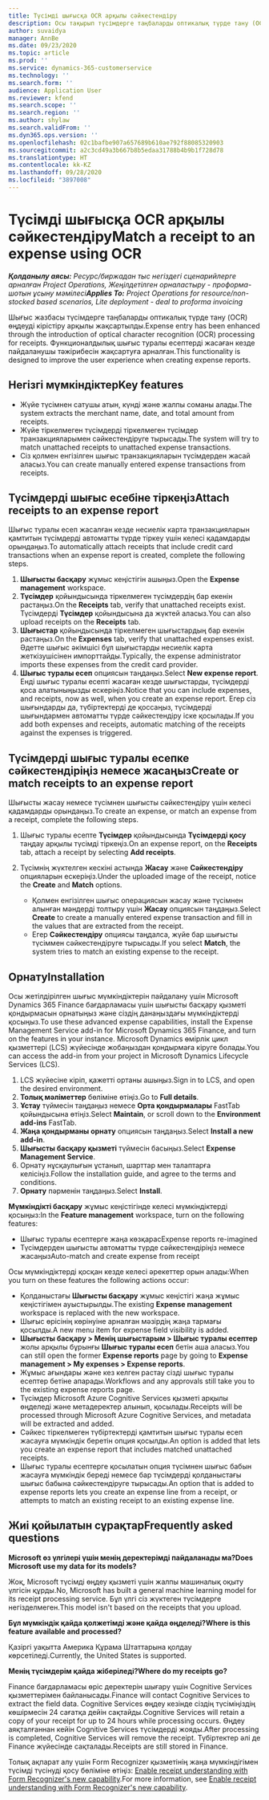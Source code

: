 ```yaml
---
title: Түсімді шығысқа OCR арқылы сәйкестендіру
description: Осы тақырып түсімдерге таңбаларды оптикалық түрде тану (OCR) өңдеуі туралы ақпаратты ұсынады.
author: suvaidya
manager: AnnBe
ms.date: 09/23/2020
ms.topic: article
ms.prod: ''
ms.service: dynamics-365-customerservice
ms.technology: ''
ms.search.form: ''
audience: Application User
ms.reviewer: kfend
ms.search.scope: ''
ms.search.region: ''
ms.author: shylaw
ms.search.validFrom: ''
ms.dyn365.ops.version: ''
ms.openlocfilehash: 02c1bafbe907a657689b610ae792f88085320903
ms.sourcegitcommit: a2c3cd49a3b667b8b5edaa31788b4b9b1f728d78
ms.translationtype: HT
ms.contentlocale: kk-KZ
ms.lasthandoff: 09/28/2020
ms.locfileid: "3897008"
---
```

# <a name="match-a-receipt-to-an-expense-using-ocr"></a><span data-ttu-id="ed272-103">Түсімді шығысқа OCR арқылы сәйкестендіру</span><span class="sxs-lookup"><span data-stu-id="ed272-103">Match a receipt to an expense using OCR</span></span>

<span data-ttu-id="ed272-104">_**Қолданылу аясы:** Ресурс/биржадан тыс негіздегі сценарийлерге арналған Project Operations, Жеңілдетілген орналастыру - проформа-шотын ұсыну мәмілесі_</span><span class="sxs-lookup"><span data-stu-id="ed272-104">_**Applies To:** Project Operations for resource/non-stocked based scenarios, Lite deployment - deal to proforma invoicing_</span></span>

<span data-ttu-id="ed272-105">Шығыс жазбасы түсімдерге таңбаларды оптикалық түрде тану (OCR) өңдеуді кірістіру арқылы жақсартылды.</span><span class="sxs-lookup"><span data-stu-id="ed272-105">Expense entry has been enhanced through the introduction of optical character recognition (OCR) processing for receipts.</span></span> <span data-ttu-id="ed272-106">Функционалдылық шығыс туралы есептерді жасаған кезде пайдаланушы тәжірибесін жақсартуға арналған.</span><span class="sxs-lookup"><span data-stu-id="ed272-106">This functionality is designed to improve the user experience when creating expense reports.</span></span>

## <a name="key-features"></a><span data-ttu-id="ed272-107">Негізгі мүмкіндіктер</span><span class="sxs-lookup"><span data-stu-id="ed272-107">Key features</span></span>

- <span data-ttu-id="ed272-108">Жүйе түсімнен сатушы атын, күнді және жалпы соманы алады.</span><span class="sxs-lookup"><span data-stu-id="ed272-108">The system extracts the merchant name, date, and total amount from receipts.</span></span>
- <span data-ttu-id="ed272-109">Жүйе тіркелмеген түсімдерді тіркелмеген түсімдер транзакцияларымен сәйкестендіруге тырысады.</span><span class="sxs-lookup"><span data-stu-id="ed272-109">The system will try to match unattached receipts to unattached expense transactions.</span></span>
- <span data-ttu-id="ed272-110">Сіз қолмен енгізілген шығыс транзакцияларын түсімдерден жасай аласыз.</span><span class="sxs-lookup"><span data-stu-id="ed272-110">You can create manually entered expense transactions from receipts.</span></span>

## <a name="attach-receipts-to-an-expense-report"></a><span data-ttu-id="ed272-111">Түсімдерді шығыс есебіне тіркеңіз</span><span class="sxs-lookup"><span data-stu-id="ed272-111">Attach receipts to an expense report</span></span>

<span data-ttu-id="ed272-112">Шығыс туралы есеп жасалған кезде несиелік карта транзакцияларын қамтитын түсімдерді автоматты түрде тіркеу үшін келесі қадамдарды орындаңыз.</span><span class="sxs-lookup"><span data-stu-id="ed272-112">To automatically attach receipts that include credit card transactions when an expense report is created, complete the following steps.</span></span>

  1. <span data-ttu-id="ed272-113">**Шығысты басқару** жұмыс кеңістігін ашыңыз.</span><span class="sxs-lookup"><span data-stu-id="ed272-113">Open the **Expense management** workspace.</span></span>
  2. <span data-ttu-id="ed272-114">**Түсімдер** қойындысында тіркелмеген түсімдердің бар екенін растаңыз.</span><span class="sxs-lookup"><span data-stu-id="ed272-114">On the **Receipts** tab, verify that unattached receipts exist.</span></span> <span data-ttu-id="ed272-115">Түсімдерді **Түсімдер** қойындысына да жүктей аласыз.</span><span class="sxs-lookup"><span data-stu-id="ed272-115">You can also upload receipts on the **Receipts** tab.</span></span>
  3. <span data-ttu-id="ed272-116"> **Шығыстар** қойындысында тіркелмеген шығыстардың бар екенін растаңыз.</span><span class="sxs-lookup"><span data-stu-id="ed272-116">On the **Expenses** tab, verify that unattached expenses exist.</span></span> <span data-ttu-id="ed272-117">Әдетте шығыс әкімшісі бұл шығыстарды несиелік карта жеткізушісінен импорттайды.</span><span class="sxs-lookup"><span data-stu-id="ed272-117">Typically, the expense administrator imports these expenses from the credit card provider.</span></span>
  4. <span data-ttu-id="ed272-118">**Шығыс туралы есеп** опциясын таңдаңыз.</span><span class="sxs-lookup"><span data-stu-id="ed272-118">Select **New expense report**.</span></span> <span data-ttu-id="ed272-119">Енді шығыс туралы есепті жасаған кезде шығыстарды, түсімдерді қоса алатыныңызды ескеріңіз.</span><span class="sxs-lookup"><span data-stu-id="ed272-119">Notice that you can include expenses, and receipts, now as well, when you create an expense report.</span></span> <span data-ttu-id="ed272-120">Егер сіз шығындарды да, түбіртектерді де қоссаңыз, түсімдерді шығындармен автоматты түрде сәйкестендіру іске қосылады.</span><span class="sxs-lookup"><span data-stu-id="ed272-120">If you add both expenses and receipts, automatic matching of the receipts against the expenses is triggered.</span></span>

## <a name="create-or-match-receipts-to-an-expense-report"></a><span data-ttu-id="ed272-121">Түсімдерді шығыс туралы есепке сәйкестендіріңіз немесе жасаңыз</span><span class="sxs-lookup"><span data-stu-id="ed272-121">Create or match receipts to an expense report</span></span>
<span data-ttu-id="ed272-122">Шығысты жасау немесе түсімнен шығысты сәйкестендіру үшін келесі қадамдарды орындаңыз.</span><span class="sxs-lookup"><span data-stu-id="ed272-122">To create an expense, or match an expense from a receipt, complete the following steps.</span></span>

  1. <span data-ttu-id="ed272-123">Шығыс туралы есепте **Түсімдер** қойындысында **Түсімдерді қосу** таңдау арқылы түсімді тіркеңіз.</span><span class="sxs-lookup"><span data-stu-id="ed272-123">On an expense report, on the **Receipts** tab, attach a receipt by selecting **Add receipts**.</span></span>
  2. <span data-ttu-id="ed272-124">Түсімнің жүктелген кескіні астында **Жасау** және **Сәйкестендіру** опцияларын ескеріңіз.</span><span class="sxs-lookup"><span data-stu-id="ed272-124">Under the uploaded image of the receipt, notice the **Create** and **Match** options.</span></span>

      - <span data-ttu-id="ed272-125">Қолмен енгізілген шығыс операциясын жасау және түсімнен алынған мәндерді толтыру үшін **Жасау** опциясын таңдаңыз.</span><span class="sxs-lookup"><span data-stu-id="ed272-125">Select **Create** to create a manually entered expense transaction and fill in the values that are extracted from the receipt.</span></span>
      - <span data-ttu-id="ed272-126">Егер **Сәйкестендіру** опциясы таңдалса, жүйе бар шығысты түсіммен сәйкестендіруге тырысады.</span><span class="sxs-lookup"><span data-stu-id="ed272-126">If you select **Match**, the system tries to match an existing expense to the receipt.</span></span>

## <a name="installation"></a><span data-ttu-id="ed272-127">Орнату</span><span class="sxs-lookup"><span data-stu-id="ed272-127">Installation</span></span>

<span data-ttu-id="ed272-128">Осы жетілдірілген шығыс мүмкіндіктерін пайдалану үшін Microsoft Dynamics 365 Finance бағдарламасы үшін шығысты басқару қызметі қондырмасын орнатыңыз және сіздің данаңыздағы мүмкіндіктерді қосыңыз.</span><span class="sxs-lookup"><span data-stu-id="ed272-128">To use these advanced expense capabilities, install the Expense Management Service add-in for Microsoft Dynamics 365 Finance, and turn on the features in your instance.</span></span> <span data-ttu-id="ed272-129">Microsoft Dynamics өмірлік цикл қызметтері (LCS) жүйесінде жобаңыздан қондырмаға кіруге болады.</span><span class="sxs-lookup"><span data-stu-id="ed272-129">You can access the add-in from your project in Microsoft Dynamics Lifecycle Services (LCS).</span></span>

1. <span data-ttu-id="ed272-130">LCS жүйесіне кіріп, қажетті ортаны ашыңыз.</span><span class="sxs-lookup"><span data-stu-id="ed272-130">Sign in to LCS, and open the desired environment.</span></span>
2. <span data-ttu-id="ed272-131">**Толық мәліметтер** бөліміне өтіңіз.</span><span class="sxs-lookup"><span data-stu-id="ed272-131">Go to **Full details**.</span></span>
3. <span data-ttu-id="ed272-132">**Ұстау** түймесін таңдаңыз немесе **Орта қондырмалары** FastTab қойындысына өтіңіз.</span><span class="sxs-lookup"><span data-stu-id="ed272-132">Select **Maintain**, or scroll down to the **Environment add-ins** FastTab.</span></span>
4. <span data-ttu-id="ed272-133">**Жаңа қондырманы орнату** опциясын таңдаңыз.</span><span class="sxs-lookup"><span data-stu-id="ed272-133">Select **Install a new add-in**.</span></span>
5. <span data-ttu-id="ed272-134">**Шығысты басқару қызметі** түймесін басыңыз.</span><span class="sxs-lookup"><span data-stu-id="ed272-134">Select **Expense Management Service**.</span></span>
6. <span data-ttu-id="ed272-135">Орнату нұсқаулығын ұстанып, шарттар мен талаптарға келісіңіз.</span><span class="sxs-lookup"><span data-stu-id="ed272-135">Follow the installation guide, and agree to the terms and conditions.</span></span>
7. <span data-ttu-id="ed272-136">**Орнату** пәрменін таңдаңыз.</span><span class="sxs-lookup"><span data-stu-id="ed272-136">Select **Install**.</span></span>

<span data-ttu-id="ed272-137">**Мүмкіндікті басқару** жұмыс кеңістігінде келесі мүмкіндіктерді қосыңыз:</span><span class="sxs-lookup"><span data-stu-id="ed272-137">In the **Feature management** workspace, turn on the following features:</span></span>

- <span data-ttu-id="ed272-138">Шығыс туралы есептерге жаңа көзқарас</span><span class="sxs-lookup"><span data-stu-id="ed272-138">Expense reports re-imagined</span></span>
- <span data-ttu-id="ed272-139">Түсімдерден шығысты автоматты түрде сәйкестендіріңіз немесе жасаңыз</span><span class="sxs-lookup"><span data-stu-id="ed272-139">Auto-match and create expense from receipt</span></span>

<span data-ttu-id="ed272-140">Осы мүмкіндіктерді қосқан кезде келесі әрекеттер орын алады:</span><span class="sxs-lookup"><span data-stu-id="ed272-140">When you turn on these features the following actions occur:</span></span>

- <span data-ttu-id="ed272-141">Қолданыстағы **Шығысты басқару** жұмыс кеңістігі жаңа жұмыс кеңістігімен ауыстырылды.</span><span class="sxs-lookup"><span data-stu-id="ed272-141">The existing **Expense management** workspace is replaced with the new workspace.</span></span>
- <span data-ttu-id="ed272-142">Шығыс өрісінің көрінуіне арналған мәзірдің жаңа тармағы қосылды.</span><span class="sxs-lookup"><span data-stu-id="ed272-142">A new menu item for expense field visibility is added.</span></span>
- <span data-ttu-id="ed272-143">**Шығысты басқару > Менің шығыстарым > Шығыс туралы есептер** жолы арқылы бұрынғы **Шығыс туралы есеп** бетін аша аласыз.</span><span class="sxs-lookup"><span data-stu-id="ed272-143">You can still open the former **Expense reports** page by going to **Expense management > My expenses > Expense reports**.</span></span>
- <span data-ttu-id="ed272-144">Жұмыс ағындары және кез келген растау сізді шығыс туралы есептер бетіне апарады.</span><span class="sxs-lookup"><span data-stu-id="ed272-144">Workflows and any approvals still take you to the existing expense reports page.</span></span>
- <span data-ttu-id="ed272-145">Түсімдер Microsoft Azure Cognitive Services қызметі арқылы өңделеді және метадеректер алынып, қосылады.</span><span class="sxs-lookup"><span data-stu-id="ed272-145">Receipts will be processed through Microsoft Azure Cognitive Services, and metadata will be extracted and added.</span></span>
- <span data-ttu-id="ed272-146">Сәйкес тіркелмеген түбіртектерді қамтитын шығыс туралы есеп жасауға мүмкіндік беретін опция қосылды.</span><span class="sxs-lookup"><span data-stu-id="ed272-146">An option is added that lets you create an expense report that includes matched unattached receipts.</span></span>
- <span data-ttu-id="ed272-147">Шығыс туралы есептерге қосылатын опция түсімнен шығыс бабын жасауға мүмкіндік береді немесе бар түсімдерді қолданыстағы шығыс бабына сәйкестендіруге тырысады.</span><span class="sxs-lookup"><span data-stu-id="ed272-147">An option that is added to expense reports lets you create an expense line from a receipt, or attempts to match an existing receipt to an existing expense line.</span></span>

## <a name="frequently-asked-questions"></a><span data-ttu-id="ed272-148">Жиі қойылатын сұрақтар</span><span class="sxs-lookup"><span data-stu-id="ed272-148">Frequently asked questions</span></span>

<span data-ttu-id="ed272-149">**Microsoft өз үлгілері үшін менің деректерімді пайдаланады ма?**</span><span class="sxs-lookup"><span data-stu-id="ed272-149">**Does Microsoft use my data for its models?**</span></span>

<span data-ttu-id="ed272-150">Жоқ, Microsoft түсімді өңдеу қызметі үшін жалпы машиналық оқыту үлгісін құрды.</span><span class="sxs-lookup"><span data-stu-id="ed272-150">No, Microsoft has built a general machine learning model for its receipt processing service.</span></span> <span data-ttu-id="ed272-151">Бұл үлгі сіз жүктеген түсімдерге негізделмеген.</span><span class="sxs-lookup"><span data-stu-id="ed272-151">This model isn't based on the receipts that you upload.</span></span>

<span data-ttu-id="ed272-152">**Бұл мүмкіндік қайда қолжетімді және қайда өңделеді?**</span><span class="sxs-lookup"><span data-stu-id="ed272-152">**Where is this feature available and processed?**</span></span>

<span data-ttu-id="ed272-153">Қазіргі уақытта Америка Құрама Штаттарына қолдау көрсетіледі.</span><span class="sxs-lookup"><span data-stu-id="ed272-153">Currently, the United States is supported.</span></span>

<span data-ttu-id="ed272-154">**Менің түсімдерім қайда жіберіледі?**</span><span class="sxs-lookup"><span data-stu-id="ed272-154">**Where do my receipts go?**</span></span>

<span data-ttu-id="ed272-155">Finance бағдарламасы өріс деректерін шығару үшін Cognitive Services қызметтерімен байланысады.</span><span class="sxs-lookup"><span data-stu-id="ed272-155">Finance will contact Cognitive Services to extract the field data.</span></span> <span data-ttu-id="ed272-156">Cognitive Services өңдеу кезінде сіздің түсіміңіздің көшірмесін 24 сағатқа дейін сақтайды.</span><span class="sxs-lookup"><span data-stu-id="ed272-156">Cognitive Services will retain a copy of your receipt for up to 24 hours while processing occurs.</span></span> <span data-ttu-id="ed272-157">Өңдеу аяқталғаннан кейін Cognitive Services түсімдерді жояды.</span><span class="sxs-lookup"><span data-stu-id="ed272-157">After processing is completed, Cognitive Services will remove the receipt.</span></span> <span data-ttu-id="ed272-158">Түбіртектер әлі де Finance жүйесінде сақталады.</span><span class="sxs-lookup"><span data-stu-id="ed272-158">Receipts are still stored in Finance.</span></span>

<span data-ttu-id="ed272-159">Толық ақпарат алу үшін Form Recognizer қызметінің жаңа мүмкіндігімен түсімді түсінуді қосу бөліміне өтіңіз: [Enable receipt understanding with Form Recognizer's new capability](https://azure.microsoft.com/blog/enable-receipt-understanding-with-form-recognizer-s-new-capability/).</span><span class="sxs-lookup"><span data-stu-id="ed272-159">For more information, see [Enable receipt understanding with Form Recognizer's new capability](https://azure.microsoft.com/blog/enable-receipt-understanding-with-form-recognizer-s-new-capability/).</span></span>
